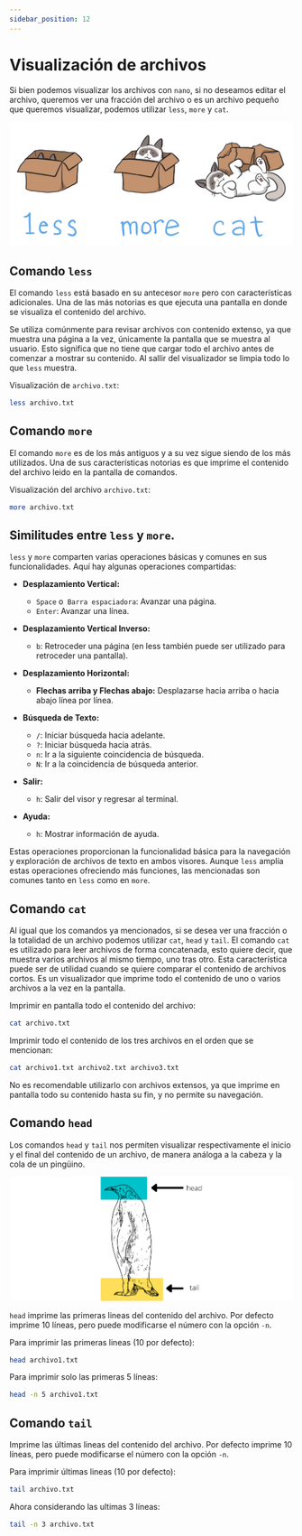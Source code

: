 ```yaml
---
sidebar_position: 12
---
```


# Visualización de archivos

Si bien podemos visualizar los archivos con `nano`, si no deseamos editar el archivo, queremos ver una fracción del archivo o es un archivo pequeño que queremos visualizar, podemos utilizar `less`, `more` y `cat`. 

![Less, more and cat](../../static/img/bash/less_more_cat.png)

## Comando `less`
El comando `less` está basado en su antecesor `more` pero con características adicionales. Una de las más notorias es que ejecuta una pantalla en donde se visualiza el contenido del archivo.

Se utiliza comúnmente para revisar archivos con contenido extenso, ya que muestra una página a la vez, únicamente la pantalla que se muestra al usuario. Esto significa que no tiene que cargar todo el archivo antes de comenzar a mostrar su contenido. Al sallir del visualizador se limpia todo lo que `less` muestra.

Visualización de `archivo.txt`:

```bash
less archivo.txt
```

## Comando `more`
El comando `more` es de los más antiguos y a su vez sigue siendo de los más utilizados. Una de sus características notorias es que imprime el contenido del archivo leido en la pantalla de comandos.

Visualización del archivo `archivo.txt`:

```bash
more archivo.txt
```

## Similitudes entre `less` y `more`.
`less` y `more` comparten varias operaciones básicas y comunes en sus funcionalidades. Aquí hay algunas operaciones compartidas:

* **Desplazamiento Vertical:**
  * `Space` o` Barra espaciadora`: Avanzar una página.
  * `Enter`: Avanzar una línea.

* **Desplazamiento Vertical Inverso:**
  * `b`: Retroceder una página (en less también puede ser utilizado para retroceder una pantalla).

* **Desplazamiento Horizontal:**
  * **Flechas arriba y Flechas abajo:** Desplazarse hacia arriba o hacia abajo línea por línea.

* **Búsqueda de Texto:**
    * `/`: Iniciar búsqueda hacia adelante.
    * `?`: Iniciar búsqueda hacia atrás.
    * `n`: Ir a la siguiente coincidencia de búsqueda.
    * `N`: Ir a la coincidencia de búsqueda anterior.


* **Salir:**
  * `h`: Salir del visor y regresar al terminal.

* **Ayuda:**
  * `h`: Mostrar información de ayuda.

Estas operaciones proporcionan la funcionalidad básica para la navegación y exploración de archivos de texto en ambos visores. Aunque `less` amplía estas operaciones ofreciendo más funciones, las mencionadas son comunes tanto en `less` como en `more`.

## Comando `cat`
Al igual que los comandos ya mencionados, si se desea ver una fracción o la totalidad de un archivo podemos utilizar `cat`, `head` y `tail`. El comando `cat` es utilizado para leer archivos de forma concatenada, esto quiere decir, que muestra varios archivos al mismo tiempo, uno tras otro. Esta característica puede ser de utilidad cuando se quiere comparar el contenido de archivos cortos. Es un visualizador que imprime todo el contenido de uno o varios archivos a la vez en la pantalla.

Imprimir en pantalla todo el contenido del archivo:

```bash
cat archivo.txt
```

Imprimir todo el contenido de los tres archivos en el orden que se mencionan:

```bash
cat archivo1.txt archivo2.txt archivo3.txt 
```

No es recomendable utilizarlo con archivos extensos, ya que imprime en pantalla todo su contenido hasta su fin, y no permite su navegación.

## Comando `head`

Los comandos `head` y `tail` nos permiten visualizar respectivamente el inicio y el final del contenido de un archivo, de manera análoga a la cabeza y la cola de un pingüino.

![Head and tail](../../static/img/bash/head_tail.png)

`head` imprime las primeras lineas del contenido del archivo. Por defecto imprime 10 líneas, pero puede modificarse el número con la opción `-n`.

Para imprimir las primeras lineas (10 por defecto):

```bash
head archivo1.txt
```

Para imprimir solo las primeras 5 líneas:

```bash
head -n 5 archivo1.txt   
```

## Comando `tail`

Imprime las últimas lineas del contenido del archivo. Por defecto imprime 10 líneas, pero puede modificarse el número con la opción `-n`.

Para imprimir últimas lineas (10 por defecto):

```bash
tail archivo.txt
```

Ahora considerando las ultimas 3 líneas:

```bash
tail -n 3 archivo.txt  
```
